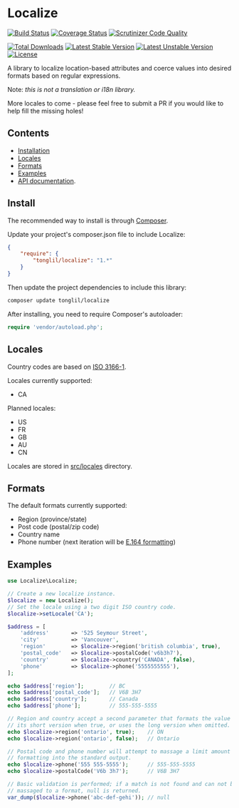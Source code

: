 # Localize

[![Build Status](https://img.shields.io/travis/tonglil/Localize.svg)](https://travis-ci.org/tonglil/Localize)
[![Coverage Status](https://img.shields.io/coveralls/tonglil/Localize.svg)](https://coveralls.io/r/tonglil/Localize)
[![Scrutinizer Code Quality](https://img.shields.io/scrutinizer/g/tonglil/Localize.svg)](https://scrutinizer-ci.com/g/tonglil/Localize/?branch=master)

[![Total Downloads](https://poser.pugx.org/tonglil/localize/downloads.svg)](https://packagist.org/packages/tonglil/Localize)
[![Latest Stable Version](https://poser.pugx.org/tonglil/localize/v/stable.svg)](https://packagist.org/packages/tonglil/Localize)
[![Latest Unstable Version](https://poser.pugx.org/tonglil/localize/v/unstable.svg)](https://packagist.org/packages/tonglil/Localize)
[![License](https://poser.pugx.org/tonglil/localize/license.svg)](https://packagist.org/packages/tonglil/Localize)

A library to localize location-based attributes and coerce values into desired formats based on regular expressions.

Note: *this is not a translation or i18n library.*

More locales to come - please feel free to submit a PR if you would like to help fill the missing holes!

## Contents

- [Installation](#install)
- [Locales](#locales)
- [Formats](#formats)
- [Examples](#examples)
- [API documentation](http://tonglil.github.io/Localize/).

## Install

The recommended way to install is through [Composer](http://getcomposer.org).

Update your project's composer.json file to include Localize:

```json
{
    "require": {
        "tonglil/localize": "1.*"
    }
}
```

Then update the project dependencies to include this library:

```bash
composer update tonglil/localize
```

After installing, you need to require Composer's autoloader:

```php
require 'vendor/autoload.php';
```

## Locales

Country codes are based on [ISO 3166-1](http://en.wikipedia.org/wiki/ISO_3166-1).

Locales currently supported:
- CA

Planned locales:
- US
- FR
- GB
- AU
- CN

Locales are stored in [src/locales](src/locales) directory.

## Formats

The default formats currently supported:

- Region (province/state)
- Post code (postal/zip code)
- Country name
- Phone number (next iteration will be [E.164 formatting](http://en.wikipedia.org/wiki/E.164))

## Examples

```php
use Localize\Localize;

// Create a new localize instance.
$localize = new Localize();
// Set the locale using a two digit ISO country code.
$localize->setLocale('CA');

$address = [
    'address'       => '525 Seymour Street',
    'city'          => 'Vancouver',
    'region'        => $localize->region('british columbia', true),
    'postal_code'   => $localize->postalCode('v6b3h7'),
    'country'       => $localize->country('CANADA', false),
    'phone'         => $localize->phone('5555555555'),
];

echo $address['region'];        // BC
echo $address['postal_code'];   // V6B 3H7
echo $address['country'];       // Canada
echo $address['phone'];         // 555-555-5555

// Region and country accept a second parameter that formats the value to
// its short version when true, or uses the long version when omitted.
echo $localize->region('ontario', true);    // ON
echo $localize->region('ontario', false);   // Ontario

// Postal code and phone number will attempt to massage a limit amount of
// formatting into the standard output.
echo $localize->phone('555 555-5555');      // 555-555-5555
echo $localize->postalCode('V6b 3h7');      // V6B 3H7

// Basic validation is performed; if a match is not found and can not be
// massaged to a format, null is returned.
var_dump($localize->phone('abc-def-gehi')); // null
```
